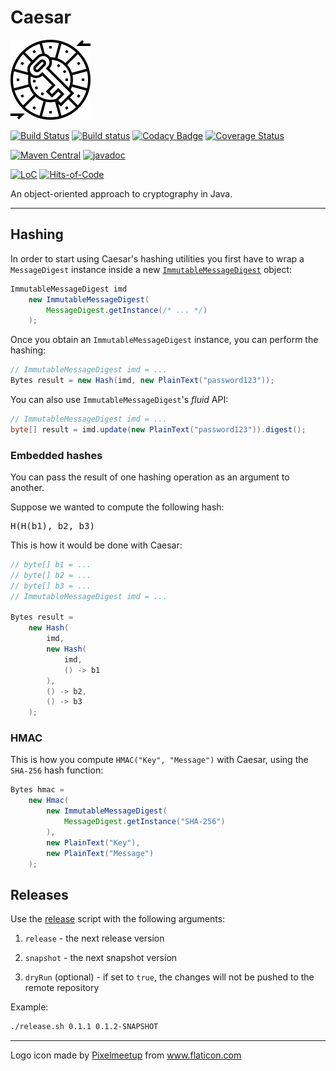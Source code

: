 # Caesar

![Logo](logo.png)

[![Build Status](https://travis-ci.com/Glusk/caesar.svg?branch=master)](https://travis-ci.com/Glusk/caesar)
[![Build status](https://ci.appveyor.com/api/projects/status/kvotrwt9pqn0dbg5/branch/master?svg=true)](https://ci.appveyor.com/project/Glusk/caesar/branch/master)
[![Codacy Badge](https://app.codacy.com/project/badge/Grade/36750977c17d4e238c343aac4d9913f2)](https://www.codacy.com/manual/Glusk/caesar?utm_source=github.com&amp;utm_medium=referral&amp;utm_content=Glusk/caesar&amp;utm_campaign=Badge_Grade)
[![Coverage Status](https://coveralls.io/repos/github/Glusk/caesar/badge.svg?branch=master)](https://coveralls.io/github/Glusk/caesar?branch=master)

[![Maven Central](https://maven-badges.herokuapp.com/maven-central/com.github.glusk/caesar/badge.svg)](https://maven-badges.herokuapp.com/maven-central/com.github.glusk/caesar)
[![javadoc](https://javadoc.io/badge2/com.github.glusk/caesar/javadoc.svg)](https://javadoc.io/doc/com.github.glusk/caesar)

[![LoC](https://tokei.rs/b1/github/glusk/caesar)](https://github.com/Glusk/caesar)
[![Hits-of-Code](https://hitsofcode.com/github/glusk/caesar?branch=master)](https://hitsofcode.com/view/github/glusk/caesar?branch=master)

An object-oriented approach to cryptography in Java.

---

## Hashing

In order to start using Caesar's hashing utilities you first have to wrap a `MessageDigest`
instance inside a new [`ImmutableMessageDigest`](https://javadoc.io/doc/com.github.glusk/caesar/latest/com.github.glusk.caesar/com/github/glusk/caesar/hashing/ImmutableMessageDigest.html)
object:

``` java
ImmutableMessageDigest imd
    new ImmutableMessageDigest(
        MessageDigest.getInstance(/* ... */)
    );
```

Once you obtain an `ImmutableMessageDigest` instance, you can perform the hashing:

``` java
// ImmutableMessageDigest imd = ...
Bytes result = new Hash(imd, new PlainText("password123"));
```
You can also use `ImmutableMessageDigest`'s *fluid* API:
``` java
// ImmutableMessageDigest imd = ...
byte[] result = imd.update(new PlainText("password123")).digest();
```

### Embedded hashes

You can pass the result of one hashing operation as an argument to
another.

Suppose we wanted to compute the following hash:
<pre>
H(H(b1), b2, b3)
</pre>

This is how it would be done with Caesar:
``` java
// byte[] b1 = ...
// byte[] b2 = ...
// byte[] b3 = ...
// ImmutableMessageDigest imd = ...

Bytes result = 
    new Hash(
        imd,
        new Hash(
            imd,
            () -> b1
        ),
        () -> b2,
        () -> b3
    );
```

### HMAC

This is how you compute `HMAC("Key", "Message")` with Caesar, using the
`SHA-256` hash function:

``` java
Bytes hmac =
    new Hmac(
        new ImmutableMessageDigest(
            MessageDigest.getInstance("SHA-256")
        ),
        new PlainText("Key"),
        new PlainText("Message")
    );
```

## Releases

Use the [release](./release.sh) script with the following arguments:

1.  `release` - the next release version

2.  `snapshot` - the next snapshot version

3.  `dryRun` (optional) - if set to `true`, the changes will not be pushed
   to the remote repository

Example:

``` bash
./release.sh 0.1.1 0.1.2-SNAPSHOT
```

---

<div>Logo icon made by <a href="https://www.flaticon.com/free-icon/caesar-cipher_1792163" title="Pixelmeetup">Pixelmeetup</a> from <a href="https://www.flaticon.com/" title="Flaticon">www.flaticon.com</a></div>
